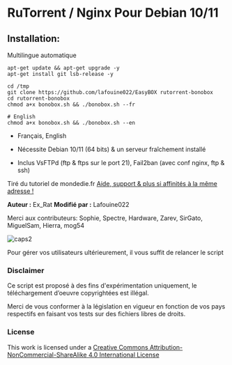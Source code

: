# RuTorrent / Nginx Pour Debian 10/11

## Installation:
Multilingue automatique
```
apt-get update && apt-get upgrade -y
apt-get install git lsb-release -y

cd /tmp
git clone https://github.com/lafouine022/EasyBOX rutorrent-bonobox
cd rutorrent-bonobox
chmod a+x bonobox.sh && ./bonobox.sh --fr

# English
chmod a+x bonobox.sh && ./bonobox.sh --en
```
* Français, English
* Nécessite Debian 10/11 (64 bits) & un serveur fraîchement installé

* Inclus VsFTPd (ftp & ftps sur le port 21), Fail2ban (avec conf nginx, ftp & ssh)

Tiré du tutoriel de mondedie.fr
[Aide, support & plus si affinités à la même adresse !](http://mondedie.fr/)

**Auteur :** Ex_Rat
**Modifié par :** Lafouine022

Merci aux contributeurs: Sophie, Spectre, Hardware, Zarev, SirGato, MiguelSam, Hierra, mog54

![caps2](https://github.com/lafouine022/rutorrent-bonobox/blob/master/files/caps_script02.png)

Pour gérer vos utilisateurs ultérieurement, il vous suffit de relancer le script


### Disclaimer
Ce script est proposé à des fins d'expérimentation uniquement, le téléchargement d’oeuvre copyrightées est illégal.

Merci de vous conformer à la législation en vigueur en fonction de vos pays respectifs en faisant vos tests sur des fichiers libres de droits.

### License
This work is licensed under a [Creative Commons Attribution-NonCommercial-ShareAlike 4.0 International License](http://creativecommons.org/licenses/by-nc-sa/4.0/)


